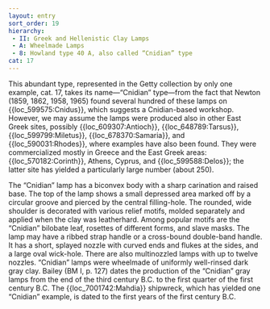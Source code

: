 ```yaml
---
layout: entry
sort_order: 19
hierarchy:
 - II: Greek and Hellenistic Clay Lamps
 - A: Wheelmade Lamps
 - 8: Howland type 40 A, also called “Cnidian” type
cat: 17
---
```


This abundant type, represented in the Getty collection by only one example, cat. 17, takes its name—“Cnidian” type—from the fact that Newton (1859, 1862, 1958, 1965) found several hundred of these lamps on {{loc_599575:Cnidus}}, which suggests a Cnidian-based workshop. However, we may assume the lamps were produced also in other East Greek sites, possibly {{loc_609307:Antioch}}, {{loc_648789:Tarsus}}, {{loc_599799:Miletus}}, {{loc_678370:Samaria}}, and {{loc_590031:Rhodes}}, where examples have also been found. They were commercialized mostly in Greece and the East Greek areas: {{loc_570182:Corinth}}, Athens, Cyprus, and {{loc_599588:Delos}}; the latter site has yielded a particularly large number (about 250).

The “Cnidian” lamp has a biconvex body with a sharp carination and raised base. The top of the lamp shows a small depressed area marked off by a circular groove and pierced by the central filling-hole. The rounded, wide shoulder is decorated with various relief motifs, molded separately and applied when the clay was leatherhard. Among popular motifs are the “Cnidian” bilobate leaf, rosettes of different forms, and slave masks. The lamp may have a ribbed strap handle or a cross-bound double-band handle. It has a short, splayed nozzle with curved ends and flukes at the sides, and a large oval wick-hole. There are also multinozzled lamps with up to twelve nozzles. “Cnidian” lamps were wheelmade of uniformly well-rinsed dark gray clay. Bailey (BM I, p. 127) dates the production of the “Cnidian” gray lamps from the end of the third century B.C. to the first quarter of the first century B.C. The {{loc_7001742:Mahdia}} shipwreck, which has yielded one “Cnidian” example, is dated to the first years of the first century B.C.
